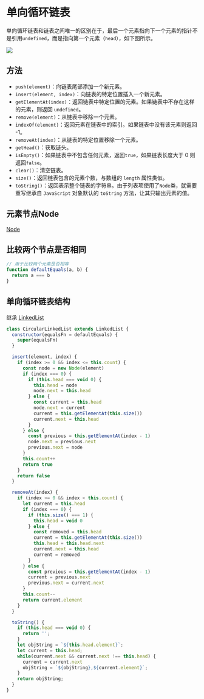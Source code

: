 # 单向循环链表
单向循环链表和链表之间唯一的区别在于，最后一个元素指向下一个元素的指针不是引用`undefined`，而是指向第一个元素（`head`），如下图所示。

![](https://s2.loli.net/2023/01/12/LyP6wGzKqd8uYpD.jpg)

## 方法
- `push(element)`：向链表尾部添加一个新元素。
- `insert(element, index)`：向链表的特定位置插入一个新元素。
- `getElementAt(index)`：返回链表中特定位置的元素。如果链表中不存在这样的元素，则返回 `undefined`。
- `remove(element)`：从链表中移除一个元素。
- `indexOf(element)`：返回元素在链表中的索引。如果链表中没有该元素则返回 -1。
- `removeAt(index)`：从链表的特定位置移除一个元素。
- `getHead()`：获取链头。
- `isEmpty()`：如果链表中不包含任何元素，返回`true`，如果链表长度大于 0 则返回`false`。
- `clear()`：清空链表。
- `size()`：返回链表包含的元素个数，与数组的 `length` 属性类似。
- `toString()`：返回表示整个链表的字符串。由于列表项使用了`Node`类，就需要重写继承自 `JavaScript` 对象默认的 `toString` 方法，让其只输出元素的值。

## 元素节点Node
[Node](/article/data-sturctures/linked-list.md?id=元素节点node)

## 比较两个节点是否相同
```javascript
// 用于比较两个元素是否相等
function defaultEquals(a, b) {
  return a === b
}
```

## 单向循环链表结构
继承 [LinkedList](/article/data-sturctures/linked-list.md?id=链表结构)
```javascript
class CircularLinkedList extends LinkedList {
  constructor(equalsFn = defaultEquals) {
    super(equalsFn)
  }

  insert(element, index) {
    if (index >= 0 && index <= this.count) {
      const node = new Node(element)
      if (index === 0) {
        if (this.head === void 0) {
          this.head = node
          node.next = this.head
        } else {
          const current = this.head
          node.next = current
          current = this.getElementAt(this.size())
          current.next = this.head
        }
      } else {
        const previous = this.getElementAt(index - 1)
        node.next = previous.next
        previous.next = node
      }
      this.count++
      return true
    }
    return false
  }

  removeAt(index) {
    if (index >= 0 && index < this.count) {
      let current = this.head
      if (index === 0) {
        if (this.size() === 1) {
          this.head = void 0
        } else {
          const removed = this.head
          current = this.getElementAt(this.size())
          this.head = this.head.next
          current.next = this.head
          current = removed
        }
      } else {
        const previous = this.getElementAt(index - 1)
        current = previous.next
        previous.next = current.next
      }
      this.count--
      return current.element
    }
  }

  toString() {
    if (this.head === void 0) {
      return '';
    }
    let objString = `${this.head.element}`;
    let current = this.head;
    while(current.next && current.next !== this.head) {
      current = current.next
      objString = `${objString},${current.element}`;
    }
    return objString;
  }
}
```